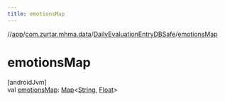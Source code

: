 ```yaml
---
title: emotionsMap
---
```

//[app](../../../index.html)/[com.zurtar.mhma.data](../index.html)/[DailyEvaluationEntryDBSafe](index.html)/[emotionsMap](emotions-map.html)



# emotionsMap



[androidJvm]\
val [emotionsMap](emotions-map.html): [Map](https://kotlinlang.org/api/core/kotlin-stdlib/kotlin.collections/-map/index.html)&lt;[String](https://kotlinlang.org/api/core/kotlin-stdlib/kotlin/-string/index.html), [Float](https://kotlinlang.org/api/core/kotlin-stdlib/kotlin/-float/index.html)&gt;



